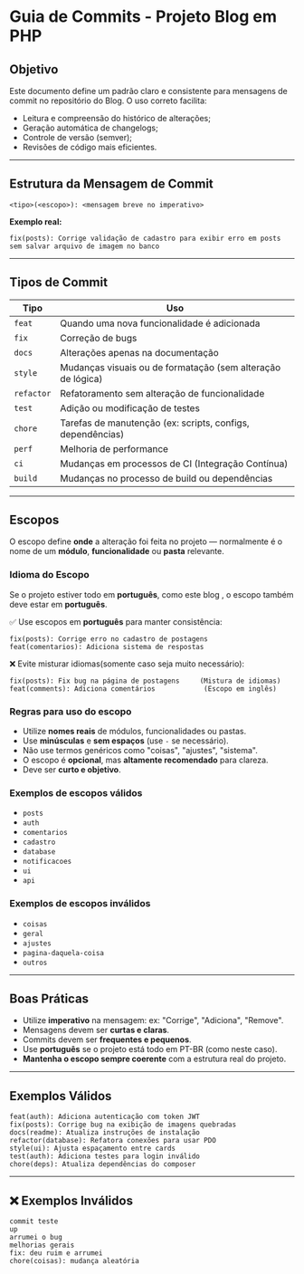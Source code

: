 # Guia de Commits - Projeto Blog em PHP

## Objetivo

Este documento define um padrão claro e consistente para mensagens de commit no repositório do Blog. O uso correto facilita:

- Leitura e compreensão do histórico de alterações;
- Geração automática de changelogs;
- Controle de versão (semver);
- Revisões de código mais eficientes.

---

## Estrutura da Mensagem de Commit

```
<tipo>(<escopo>): <mensagem breve no imperativo>
```

**Exemplo real:**
```
fix(posts): Corrige validação de cadastro para exibir erro em posts sem salvar arquivo de imagem no banco
```

---

## Tipos de Commit

| Tipo       | Uso                                                                  |
|------------|-----------------------------------------------------------------------|
| `feat`     | Quando uma nova funcionalidade é adicionada                           |
| `fix`      | Correção de bugs                                                      |
| `docs`     | Alterações apenas na documentação                                     |
| `style`    | Mudanças visuais ou de formatação (sem alteração de lógica)           |
| `refactor` | Refatoramento sem alteração de funcionalidade                         |
| `test`     | Adição ou modificação de testes                                       |
| `chore`    | Tarefas de manutenção (ex: scripts, configs, dependências)            |
| `perf`     | Melhoria de performance                                               |
| `ci`       | Mudanças em processos de CI (Integração Contínua)                     |
| `build`    | Mudanças no processo de build ou dependências                         |

---

## Escopos

O escopo define **onde** a alteração foi feita no projeto — normalmente é o nome de um **módulo**, **funcionalidade** ou **pasta** relevante.

### Idioma do Escopo

Se o projeto estiver todo em **português**, como este blog , o escopo também deve estar em **português**.

✅ Use escopos em **português** para manter consistência:
```
fix(posts): Corrige erro no cadastro de postagens
feat(comentarios): Adiciona sistema de respostas
```

❌ Evite misturar idiomas(somente caso seja muito necessário):
```
fix(posts): Fix bug na página de postagens     (Mistura de idiomas)
feat(comments): Adiciona comentários            (Escopo em inglês)
```

### Regras para uso do escopo

- Utilize **nomes reais** de módulos, funcionalidades ou pastas.
- Use **minúsculas** e **sem espaços** (use `-` se necessário).
- Não use termos genéricos como "coisas", "ajustes", "sistema".
- O escopo é **opcional**, mas **altamente recomendado** para clareza.
- Deve ser **curto e objetivo**.

### Exemplos de escopos válidos

- `posts`
- `auth`
- `comentarios`
- `cadastro`
- `database`
- `notificacoes`
- `ui`
- `api`

### Exemplos de escopos inválidos

- `coisas`
- `geral`
- `ajustes`
- `pagina-daquela-coisa`
- `outros`

---

## Boas Práticas

- Utilize **imperativo** na mensagem: ex: "Corrige", "Adiciona", "Remove".
- Mensagens devem ser **curtas e claras**.
- Commits devem ser **frequentes e pequenos**.
- Use **português** se o projeto está todo em PT-BR (como neste caso).
- **Mantenha o escopo sempre coerente** com a estrutura real do projeto.

---

## Exemplos Válidos

```
feat(auth): Adiciona autenticação com token JWT
fix(posts): Corrige bug na exibição de imagens quebradas
docs(readme): Atualiza instruções de instalação
refactor(database): Refatora conexões para usar PDO
style(ui): Ajusta espaçamento entre cards
test(auth): Adiciona testes para login inválido
chore(deps): Atualiza dependências do composer
```

---

## ❌ Exemplos Inválidos

```
commit teste
up
arrumei o bug
melhorias gerais
fix: deu ruim e arrumei
chore(coisas): mudança aleatória
```

